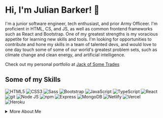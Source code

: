 # Hi, I'm Julian Barker! 👋

I'm a junior software engineer, tech enthusiast, and prior Army Officeer. I'm proficient in HTML, CS, and JS, as well as common frontend frameworks such as React and Bootstrap. One of my greatest strengths is my voracious appetite for learning new skills and tools. I'm looking for opportunities to contribute and hone my skills in a team of talented devs, and would love to one day touch some of some of our world's greatest problem sets, such as climate change and clean energy, and artificial intelligence.

Check out my personal portfolio at [Jack of Some Trades](https://julianbarker.dev)

## Some of my Skills
<p>
  <img alt="HTML5" src="https://img.shields.io/badge/-HTML5-43853d?style=flat-square&logo=html5&logoColor=white" />
  <img alt="CSS3" src="https://img.shields.io/badge/-CSS3-2080d8?style=flat-square&logo=css3&logoColor=white" />
  <img alt="Sass" src="https://img.shields.io/badge/-Sass-2080d8?style=flat-square&logo=sass&logoColor=white" />
  <img alt="Bootstrap" src="https://img.shields.io/badge/-Bootstrap-2080d8?style=flat-square&logo=bootstrap&logoColor=white" />
  <img alt="JavaScript" src="https://img.shields.io/badge/-JavaScript-430098?style=flat-square&logo=javascript&logoColor=white" />
  <img alt="TypeScript" src="https://img.shields.io/badge/-TypeScript-430098?style=flat-square&logo=typescript&logoColor=white" />
  <img alt="React" src="https://img.shields.io/badge/-React-430098?style=flat-square&logo=react&logoColor=white" />
  <img alt="git" src="https://img.shields.io/badge/-Git-CC6699?style=flat-square&logo=git&logoColor=white" />
  <img alt="Node JS" src="https://img.shields.io/badge/-Nodejs-CB3837?style=flat-square&logo=Node.js&logoColor=white" />
  <img alt="npm" src="https://img.shields.io/badge/-NPM-CB3837?style=flat-square&logo=npm&logoColor=white" />
  <img alt="Express" src="https://img.shields.io/badge/-Express-EE5533?style=flat-square&logo=express&logoColor=white" /> 
  <img alt="MongoDB" src="https://img.shields.io/badge/-MongoDB-EE5533?style=flat-square&logo=mongodb&logoColor=white" />
  <img alt="Netlify" src="https://img.shields.io/badge/-Netlify-bbaa00?style=flat-square&logo=netlify&logoColor=white" />
  <img alt="Vercel" src="https://img.shields.io/badge/-Vercel-bbaa00?style=flat-square&logo=vercel&logoColor=white" />
  <img alt="Heroku" src="https://img.shields.io/badge/-Heroku-bbaa00?style=flat-square&logo=heroku&logoColor=white" />
  
</p>

<details>
<summary>More About Me</summary>

I grew up in southwest Connecticut with my parents and brother. I was always interested in technology and science, but never broke into the self-taught coder life in my youth. After high school, I attended the United States Military Academy, through which I commissioned in 2016 as an Infantry Officer in the US Army, also earning my Bachelors of Science in electrical engineering. I graduated the US Army Ranger School in 2017 and spent the following 5 years in various leadership roles that taught me a lot about leading teams of people, managing valuable resources, and budgeting the most precious commodity of all: time. 

In my free time, I love to be outdoors, and have recently taken to hunting. Though it's something that never interested me until recently, I've found it fosters a deep connection with nature and the wilderness, while also engaging me both mentally and physically. I also love to surf, SCUBA dive, climb, hike, camp, and more.

  </details>




<!---
julian-barker/julian-barker is a ✨ special ✨ repository because its `README.md` (this file) appears on your GitHub profile.
You can click the Preview link to take a look at your changes.
--->
